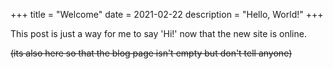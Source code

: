 +++
title = "Welcome"
date = 2021-02-22
description = "Hello, World!"
+++

This post is just a way for me to say 'Hi!' now that the new site is online.
<!-- more -->
~~(its also here so that the blog page isn't empty but don't tell anyone)~~
